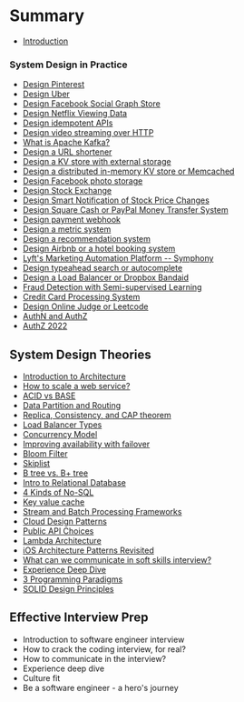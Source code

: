 # Summary

* [Introduction](README.md)

### System Design in Practice

* [Design Pinterest](./en/2016-02-13-crack-the-system-design-interview.md)
* [Design Uber](./en/120-designing-uber.md)
* [Design Facebook Social Graph Store](./en/49-facebook-tao.md)
* [Design Netflix Viewing Data](./en/45-how-to-design-netflix-view-state-service.md)
* [Design idempotent APIs](./en/43-how-to-design-robust-and-predictable-apis-with-idempotency.md)
* [Design video streaming over HTTP](./en/38-how-to-stream-video-over-http.md)
* [What is Apache Kafka?](./en/61-what-is-apache-kafka.md)
* [Design a URL shortener](./en/84-designing-a-url-shortener.md)
* [Design a KV store with external storage](./en/97-designing-a-kv-store-with-external-storage.md)
* [Design a distributed in-memory KV store or Memcached](./en/174-designing-memcached.md)
* [Design Facebook photo storage](./en/121-designing-facebook-photo-storage.md)
* [Design Stock Exchange](./en/161-designing-stock-exchange.md)
* [Design Smart Notification of Stock Price Changes](./en/162-designing-smart-notification-of-stock-price-changes.md)
* [Design Square Cash or PayPal Money Transfer System](./en/167-designing-paypal-money-transfer.md)
* [Design payment webhook](./en/166-designing-payment-webhook.md)
* [Design a metric system](./en/168-designing-a-metric-system.md)
* [Design a recommendation system](./en/140-designing-a-recommendation-system.md)
* [Design Airbnb or a hotel booking system](./en/177-designing-Airbnb-or-a-hotel-booking-system.md)
* [Lyft's Marketing Automation Platform -- Symphony](./en/178-lyft-marketing-automation-symphony.md)
* [Design typeahead search or autocomplete](./en/179-designing-typeahead-search-or-autocomplete.md)
* [Design a Load Balancer or Dropbox Bandaid](./en/182-designing-l7-load-balancer.md)
* [Fraud Detection with Semi-supervised Learning](./en/136-fraud-detection-with-semi-supervised-learning.md)
* [Credit Card Processing System](./en/236-credit-card-processing-system.md)
* [Design Online Judge or Leetcode](./en/243-designing-online-judge-or-leetcode.md)
* [AuthN and AuthZ](./en/253-authn-authz-micro-services.md)
* [AuthZ 2022](./en/277-enterprise-authorization-2022.md)


## System Design Theories

* [Introduction to Architecture](./en/145-introduction-to-architecture.md)
* [How to scale a web service?](./en/41-how-to-scale-a-web-service.md)
* [ACID vs BASE](./en/2018-07-26-acid-vs-base.md)
* [Data Partition and Routing](./en/2018-07-21-data-partition-and-routing.md)
* [Replica, Consistency, and CAP theorem](./en/2018-07-24-replica-and-consistency.md)
* [Load Balancer Types](./en/2018-07-23-load-balancer-types.md)
* [Concurrency Model](./en/181-concurrency-models.md)
* [Improving availability with failover](./en/85-improving-availability-with-failover.md)
* [Bloom Filter](./en/68-bloom-filter.md)
* [Skiplist](./en/69-skiplist.md)
* [B tree vs. B+ tree](./en/2018-07-22-b-tree-vs-b-plus-tree.md)
* [Intro to Relational Database](./en/80-relational-database.md)
* [4 Kinds of No-SQL](./en/78-four-kinds-of-no-sql.md)
* [Key value cache](./en/122-key-value-cache.md)
* [Stream and Batch Processing Frameworks](./en/137-stream-and-batch-processing.md)
* [Cloud Design Patterns](./en/2018-07-10-cloud-design-patterns.md)
* [Public API Choices](./en/66-public-api-choices.md)
* [Lambda Architecture](./en/83-lambda-architecture.md)
* [iOS Architecture Patterns Revisited](./en/123-ios-architecture-patterns-revisited.md)
* [What can we communicate in soft skills interview?](./en/63-soft-skills-interview.md)
* [Experience Deep Dive](./en/2018-07-20-experience-deep-dive.md)
* [3 Programming Paradigms](./en/11-three-programming-paradigms.md)
* [SOLID Design Principles](./en/12-solid-design-principles.md)

## Effective Interview Prep

* Introduction to software engineer interview
* How to crack the coding interview, for real?
* How to communicate in the interview?
* Experience deep dive
* Culture fit
* Be a software engineer - a hero's journey
